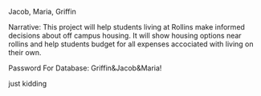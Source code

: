 Jacob, Maria, Griffin

Narrative: This project will help students living at Rollins make informed decisions about off campus housing. It will show housing options near rollins and help students budget for all expenses accociated with living on their own. 

Password For Database: Griffin&Jacob&Maria!

just kidding
